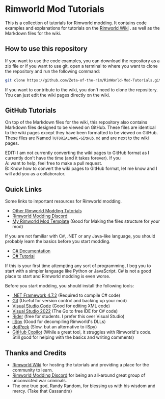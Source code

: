 # Rimworld Mod Tutorials

This is a collection of tutorials for Rimworld modding. It contains code examples and explanations for tutorials on the [Rimworld Wiki](https://rimworldwiki.com/index.php?title=Modding_Tutorials/) . as well as the Markdown files for the wiki.

## How to use this repository

If you want to use the code examples, you can download the repository as a zip file
or if you want to use git, open a terminal to where you want to clone the repository and run the following command:

```bash
git clone https://github.com/Zeta-of-the-rim/RimWorld-Mod-Tutorials.git "RimWorld Mod Tutorials"
```

If you want to contribute to the wiki, you don't need to clone the repository. You can just edit the wiki pages directly on the wiki.


## GitHub Tutorials

On top of the Markdown files for the wiki, this repository also contains Markdown files designed to be viewed on GitHub. These files are identical to the wiki pages except they have been formatted to be viewed on GitHub. These files are Named `TUTORIALNAME-GitHub.md` and are next to the wiki pages.

EDIT: I am not currently converting the wiki pages to GitHub format as I currently don't have the time (and it takes forever). 
If you  </br>
A: want to help, feel free to make a pull request. </br>
B: Know how to convert the wiki pages to GitHub format, let me know and I will add you as a collaborator.

## Quick Links
Some links to important resources for Rimworld modding.
* [Other Rimworld Modding Tutorials](https://rimworldwiki.com/wiki/Modding_Tutorials)
* [Rimworld Modding Discord](https://discord.gg/rimworld)
* [My Rimworld Mod Template](https://github.com/Burgess12/Rimwold-Dotnet-Template) (Good for Making the files structure for your mod)

If you are not familiar with C#, .NET or any Java-like language, you should probably learn the basics before you start modding.
* [C# Documentation](https://docs.microsoft.com/en-us/dotnet/csharp/)
* [C# Tutorial](https://www.w3schools.com/cs/) 

If this is your first time attempting any sort of programming, I beg you to start with a simpler language like Python or JavaScript. C# is not a good place to start and Rimworld modding is even worse.

Before you start modding, you should install the following tools:
* [.NET Framework 4.7.2](https://dotnet.microsoft.com/download/dotnet-framework/net472) (Required to compile C# code)
* [Git](https://git-scm.com/downloads) (Useful for version control and backing up your mod)
* [Visual Studio Code](https://code.visualstudio.com/) (Good for editing XML code)
* [Visual Studio 2022](https://visualstudio.microsoft.com/vs/) (The Go to free IDE for C# code)
* [Rider](https://www.jetbrains.com/rider/) (free for students. I prefer this over Visual Studio)
* [ilSpy](https://github.com/icsharpcode/ILSpy) (Good for decompiling Rimworld's DLLs)
* [dotPeek](https://www.jetbrains.com/decompiler/) (Slow. but an alternative to ilSpy)
* [GitHub Copilot](https://copilot.github.com/) (While a great tool, it struggles with Rimworld's code. Still good for helping with the basics and writing comments)

## Thanks and Credits
* [Rimworld Wiki](https://rimworldwiki.com/) for hosting the tutorials and providing a place for the community to learn.
* [Rimworld Modding Discord](https://discord.gg/rimworld) for being an all-around great group of unconvicted war criminals.
* The one true god, Randy Random, for blessing us with his wisdom and mercy. (Take that Cassandra)